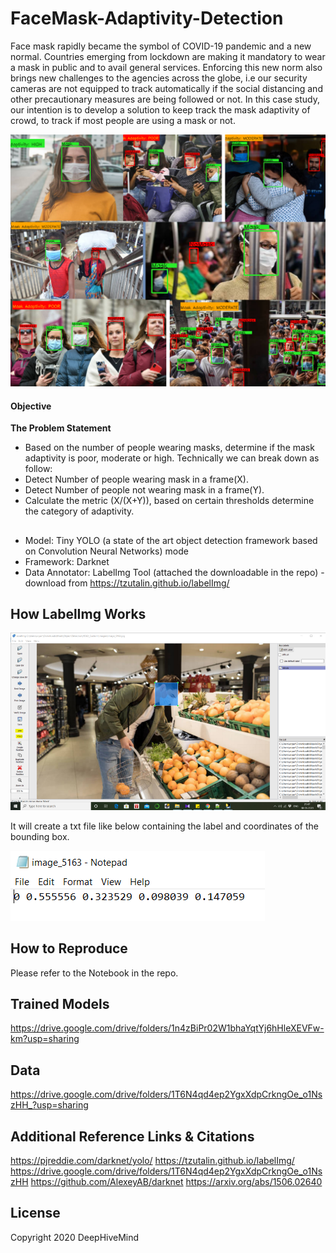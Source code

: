 # FaceMask-Adaptivity-Detection
Face mask rapidly became the symbol of COVID-19 pandemic and a new normal. Countries emerging from lockdown are making it mandatory to wear a mask in public and to avail general services. Enforcing this new norm also brings new challenges to the agencies across the globe, i.e our security cameras are not equipped to track automatically if the social distancing and other precautionary measures are being followed or not. In this case study, our intention is to develop a solution to keep track the mask adaptivity of crowd, to track if most people are using a mask or not.

![alt text](cover.png)

#### Objective
**The Problem Statement**
- Based on the number of people wearing masks, determine if the mask adaptivity is poor, moderate or high. Technically we can break down as follow:
- Detect Number of people wearing mask in a frame(X).
- Detect Number of people not wearing mask in a frame(Y).
- Calculate the metric (X/(X+Y)), based on certain thresholds determine the category of adaptivity.

## 
- Model: Tiny YOLO (a state of the art object detection framework based on Convolution Neural Networks) mode
- Framework: Darknet
- Data Annotator: LabelImg Tool (attached the downloadable in the repo) 
		- download from https://tzutalin.github.io/labelImg/
	
## How LabelImg Works
![LabelImg In Action](LabelImg_in_action.png)

It will create a txt file like below containing the label and coordinates of the bounding box.

![LabelImg output](LabelImg_output.png)

## How to Reproduce
Please refer to the Notebook in the repo.

## Trained Models
https://drive.google.com/drive/folders/1n4zBiPr02W1bhaYqtYj6hHleXEVFw-km?usp=sharing

## Data
https://drive.google.com/drive/folders/1T6N4qd4ep2YgxXdpCrkngOe_o1NszHH_?usp=sharing

## Additional Reference Links & Citations
https://pjreddie.com/darknet/yolo/
https://tzutalin.github.io/labelImg/
https://drive.google.com/drive/folders/1T6N4qd4ep2YgxXdpCrkngOe_o1NszHH
https://github.com/AlexeyAB/darknet
https://arxiv.org/abs/1506.02640

## License
Copyright 2020 DeepHiveMind
